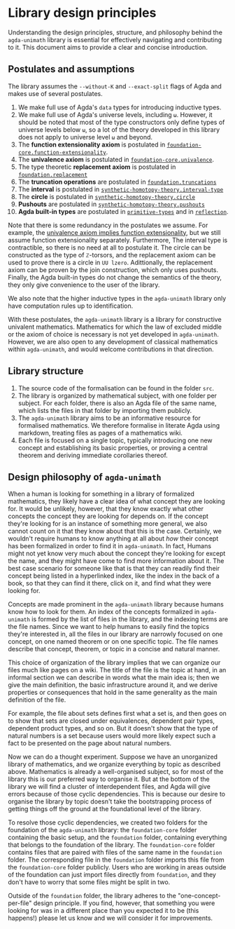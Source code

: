 # Library design principles

Understanding the design principles, structure, and philosophy behind the
`agda-unimath` library is essential for effectively navigating and contributing
to it. This document aims to provide a clear and concise introduction.

## Postulates and assumptions

The library assumes the `--without-K` and `--exact-split` flags of Agda and
makes use of several postulates.

1. We make full use of Agda's `data` types for introducing inductive types.
2. We make full use of Agda's universe levels, including `ω`. However, it should
   be noted that most of the type constructors only define types of universe
   levels below `ω`, so a lot of the theory developed in this library does not
   apply to universe level `ω` and beyond.
3. The **function extensionality axiom** is postulated in
   [`foundation-core.function-extensionality`](https://unimath.github.io/agda-unimath/foundation-core.function-extensionality.html).
4. The **univalence axiom** is postulated in
   [`foundation-core.univalence`](https://unimath.github.io/agda-unimath/foundation-core.univalence.html).
5. The type theoretic **replacement axiom** is postulated in
   [`foundation.replacement`](https://unimath.github.io/agda-unimath/foundation.replacement.html)
6. The **truncation operations** are postulated in
   [`foundation.truncations`](https://unimath.github.io/agda-unimath/foundation.truncations.html)
7. The **interval** is postulated in
   [`synthetic-homotopy-theory.interval-type`](https://unimath.github.io/agda-unimath/synthetic-homotopy-theory.interval-type.html)
8. The **circle** is postulated in
   [`synthetic-homotopy-theory.circle`](https://unimath.github.io/agda-unimath/synthetic-homotopy-theory.circle.html)
9. **Pushouts** are postulated in
   [`synthetic-homotopy-theory.pushouts`](https://unimath.github.io/agda-unimath/synthetic-homotopy-theory.pushouts.html)
10. **Agda built-in types** are postulated in
    [`primitive-types`](https://unimath.github.io/agda-unimath/primitive-types.html)
    and in
    [`reflection`](https://unimath.github.io/agda-unimath/reflection.html).

Note that there is some redundancy in the postulates we assume. For example, the
[univalence axiom implies function extensionality](https://unimath.github.io/agda-unimath/foundation.univalence-implies-function-extensionality.html),
but we still assume function extensionality separately. Furthermore, The
interval type is contractible, so there is no need at all to postulate it. The
circle can be constructed as the type of `ℤ`-torsors, and the replacement axiom
can be used to prove there is a circle in `UU lzero`. Adittionally, the
replacement axiom can be proven by the join construction, which only uses
pushouts. Finally, the Agda built-in types do not change the semantics of the
theory, they only give convenience to the user of the library.

We also note that the higher inductive types in the `agda-unimath` library only
have computation rules up to identification.

With these postulates, the `agda-unimath` library is a library for constructive
univalent mathematics. Mathematics for which the law of excluded middle or the
axiom of choice is necessary is not yet developed in `agda-unimath`. However, we
are also open to any development of classical mathematics within `agda-unimath`,
and would welcome contributions in that direction.

## Library structure

1. The source code of the formalisation can be found in the folder `src`.
2. The library is organized by mathematical subject, with one folder per
   subject. For each folder, there is also an Agda file of the same name, which
   lists the files in that folder by importing them publicly.
3. The `agda-unimath` library aims to be an informative resource for formalised
   mathematics. We therefore formalise in literate Agda using markdown, treating
   files as pages of a mathematics wiki.
4. Each file is focused on a single topic, typically introducing one new concept
   and establishing its basic properties, or proving a central theorem and
   deriving immediate corollaries thereof.

## Design philosophy of `agda-unimath`

When a human is looking for something in a library of formalized mathematics,
they likely have a clear idea of what concept they are looking for. It would be
unlikely, however, that they know exactly what other concepts the concept they
are looking for depends on. If the concept they're looking for is an instance of
something more general, we also cannot count on it that they know about that
this is the case. Certainly, we wouldn't require humans to know anything at all
about _how_ their concept has been formalized in order to find it in
`agda-unimath`. In fact, Humans might not yet know very much about the concept
they're looking for except the name, and they might have come to find more
information about it. The best case scenario for someone like that is that they
can readily find their concept being listed in a hyperlinked index, like the
index in the back of a book, so that they can find it there, click on it, and
find what they were looking for.

Concepts are made prominent in the `agda-unimath` library because humans know
how to look for them. An index of the concepts formalized in `agda-unimath` is
formed by the list of files in the library, and the indexing terms are the file
names. Since we want to help humans to easily find the topics they're interested
in, all the files in our library are narrowly focused on one concept, on one
named theorem or on one specific topic. The file names describe that concept,
theorem, or topic in a concise and natural manner.

This choice of organization of the library implies that we can organize our
files much like pages on a wiki. The title of the file is the topic at hand, in
an informal section we can describe in words what the main idea is; then we give
the main definition, the basic infrastructure around it, and we derive
properties or consequences that hold in the same generality as the main
definition of the file.

For example, the file about sets defines first what a set is, and then goes on
to show that sets are closed under equivalences, dependent pair types, dependent
product types, and so on. But it doesn't show that the type of natural numbers
is a set because users would more likely expect such a fact to be presented on
the page about natural numbers.

Now we can do a thought experiment. Suppose we have an unorganized library of
mathematics, and we organize everything by topic as described above. Mathematics
is already a well-organised subject, so for most of the library this is our
preferred way to organise it. But at the bottom of the library we will find a
cluster of interdependent files, and Agda will give errors because of those
cyclic dependencies. This is because our desire to organise the library by topic
doesn't take the bootstrapping process of getting things off the ground at the
foundational level of the library.

To resolve those cyclic dependencies, we created two folders for the foundation
of the `agda-unimath` library: the `foundation-core` folder containing the basic
setup, and the `foundation` folder, containing everything that belongs to the
foundation of the library. The `foundation-core` folder contains files that are
paired with files of the same name in the `foundation` folder. The corresponding
file in the `foundation` folder imports this file from the `foundation-core`
folder publicly. Users who are working in areas outside of the foundation can
just import files directly from `foundation`, and they don't have to worry that
some files might be split in two.

Outside of the `foundation` folder, the library adheres to the
"one-concept-per-file" design principle. If you find, however, that something
you were looking for was in a different place than you expected it to be (this
happens!) please let us know and we will consider it for improvements.
